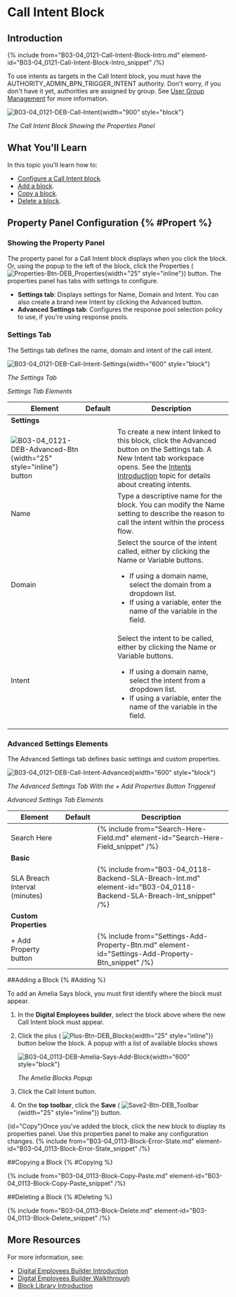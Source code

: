 # Call Intent Block

## Introduction

{% include from="B03-04_0121-Call-Intent-Block-Intro.md" element-id="B03-04_0121-Call-Intent-Block-Intro_snippet" /%}

To use intents as targets in the Call Intent block, you must have the AUTHORITY_ADMIN_BPN_TRIGGER_INTENT authority. Don't worry, if you don't have it yet, authorities are assigned by group. See [User Group Management](zB01-02_0302-User-Groups-Management.md) for more information.

![B03-04_0121-DEB-Call-Intent](B03-04_0121-DEB-Call-Intent.png){width="900" style="block"}

*The Call Intent Block Showing the Properties Panel*

## What You'll Learn

In this topic you'll learn how to:

* [Configure a Call Intent block](#Propert).
* [Add a block](#Adding).
* [Copy a block](#Copy).
* [Delete a block](#Deleting).

## Property Panel Configuration {% #Propert %}

### Showing the Property Panel

The property panel for a Call Intent block displays when you click the block. Or, using the popup to the left of the block, click the Properties ( ![Properties-Btn-DEB_Properties](Properties-Btn-DEB_Properties.png){width="25" style="inline"}) button. The properties panel has tabs with settings to configure.

* **Settings tab**: Displays settings for Name, Domain and Intent. You can also create a brand new Intent by clicking the Advanced button.
* **Advanced Settings tab**: Configures the response pool selection policy to use, if you're using response pools.

### Settings Tab

The Settings tab defines the name, domain and intent of the call intent.

![B03-04_0121-DEB-Call-Intent-Settings](B03-04_0121-DEB-Call-Intent-Settings.png){width="600" style="block"}

*The Settings Tab*

*Settings Tab Elements*


| Element                                                                                             | Default | Description                                                                                                                                                                                                                                          |
|-----------------------------------------------------------------------------------------------------|---------|------------------------------------------------------------------------------------------------------------------------------------------------------------------------------------------------------------------------------------------------------|
| **Settings**                                                                                        |         |                                                                                                                                                                                                                                                      |
| ![B03-04_0121-DEB-Advanced-Btn](B03-04_0121-DEB-Advanced-Btn.png){width="25" style="inline"} button |         | To create a new intent linked to this block, click the Advanced button on the Settings tab. A New Intent tab workspace opens. See the [Intents Introduction](B03-07_0201-Intents-Intro.md) topic for details about creating intents.                 |
| Name                                                                                                |         | Type a descriptive name for the block. You can modify the Name setting to describe the reason to call the intent within the process flow.                                                                                                            |
| Domain                                                                                              |         | Select the source of the intent called, either by clicking the Name or Variable buttons. <ul><li>If using a domain name, select the domain from a dropdown list.</li><li>If using a variable, enter the name of the variable in the field.</li></ul> |
| Intent                                                                                              |         | Select the intent to be called, either by clicking the Name or Variable buttons. <ul><li>If using a domain name, select the intent from a dropdown list.</li><li>If using a variable, enter the name of the variable in the field.</li></ul>         |


### Advanced Settings Elements

The Advanced Settings tab defines basic settings and custom properties.

![B03-04_0121-DEB-Call-Intent-Advanced](B03-04_0121-DEB-Call-Intent-Advanced.png){width="600" style="block"}

*The Advanced Settings Tab With the + Add Properties Button Triggered*

*Advanced Settings Tab Elements*


| Element                       | Default | Description                                                                                                              |
|-------------------------------|---------|--------------------------------------------------------------------------------------------------------------------------|
| Search Here                   |         | {% include from="Search-Here-Field.md" element-id="Search-Here-Field_snippet" /%}                                   |
| **Basic**                     |         |                                                                                                                          |
| SLA Breach Interval (minutes) |         | {% include from="B03-04_0118-Backend-SLA-Breach-Int.md" element-id="B03-04_0118-Backend-SLA-Breach-Int_snippet" /%} |
| **Custom Properties**         |         |                                                                                                                          |
| + Add Property button         |         | {% include from="Settings-Add-Property-Btn.md" element-id="Settings-Add-Property-Btn_snippet" /%}                   |


##Adding a Block {% #Adding %}

To add an Amelia Says block, you must first identify where the block must appear.

1. In the **Digital Employees builder**, select the block above where the new Call Intent block must appear.

2. Click the plus ( ![Plus-Btn-DEB_Blocks](Plus-Btn-DEB_Blocks.png){width="25" style="inline"}) button below the block. A popup with a list of available blocks shows

   ![B03-04_0113-DEB-Amelia-Says-Add-Block](B03-04_0113-DEB-Amelia-Says-Add-Block.png){width="600" style="block"}

   *The Amelia Blocks Popup*

3. Click the Call Intent button.

4. On the **top toolbar**, click the **Save** ( ![Save2-Btn-DEB_Toolbar](Save2-Btn-DEB_Toolbar.png){width="25" style="inline"}) button.

{id="Copy"}Once you've added the block, click the new block to display its properties panel. Use this properties panel to make any configuration changes.
{% include from="B03-04_0113-Block-Error-State.md" element-id="B03-04_0113-Block-Error-State_snippet" /%}

##Copying a Block {% #Copying %}

{% include from="B03-04_0113-Block-Copy-Paste.md" element-id="B03-04_0113-Block-Copy-Paste_snippet" /%}

##Deleting a Block {% #Deleting %}

{% include from="B03-04_0113-Block-Delete.md" element-id="B03-04_0113-Block-Delete_snippet" /%}

## More Resources

For more information, see:

* [Digital Employees Builder Introduction](B03-04_0102-Dig-Empl-Builder-Intro.md)
* [Digital Employees Builder Walkthrough](B03-04_0102-Dig-Empl-Builder-Intro.md)
* [Block Library Introduction](B03-04_0111-Flows-Block-Library.md)
      
